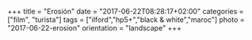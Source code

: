 +++
title = "Erosión"
date = "2017-06-22T08:28:17+02:00"
categories = ["film", "turista"]
tags = ["ilford","hp5+","black & white","maroc"]
photo = "2017-06-22-erosion"
orientation = "landscape"
+++

